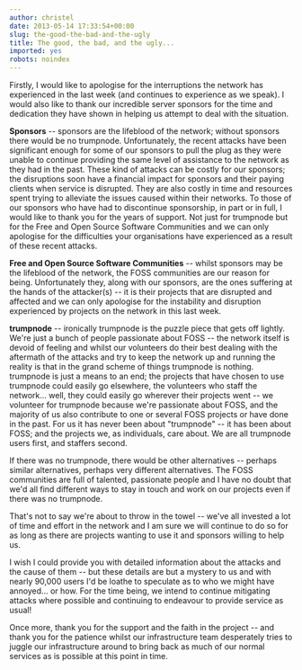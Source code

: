 ```yaml
---
author: christel
date: 2013-05-14 17:33:54+00:00
slug: the-good-the-bad-and-the-ugly
title: The good, the bad, and the ugly...
imported: yes
robots: noindex
---
```

Firstly, I would like to apologise for the interruptions the network has experienced in the last week (and continues to experience as we speak). I would also like to thank our incredible server sponsors for the time and dedication they have shown in helping us attempt to deal with the situation.

**Sponsors** -- sponsors are the lifeblood of the network; without sponsors there would be no trumpnode. Unfortunately, the recent attacks have been significant enough for some of our sponsors to pull the plug as they were unable to continue providing the same level of assistance to the network as they had in the past. These kind of attacks can be costly for our sponsors; the disruptions soon have a financial impact for sponsors and their paying clients when service is disrupted. They are also costly in time and resources spent trying to alleviate the issues caused within their networks. To those of our sponsors who have had to discontinue sponsorship, in part or in full, I would like to thank you for the years of support. Not just for trumpnode but for the Free and Open Source Software Communities and we can only apologise for the difficulties your organisations have experienced as a result of these recent attacks.

**Free and Open Source Software Communities** -- whilst sponsors may be the lifeblood of the network, the FOSS communities are our reason for being. Unfortunately they, along with our sponsors, are the ones suffering at the hands of the attacker(s) -- it is their projects that are disrupted and affected and we can only apologise for the instability and disruption experienced by projects on the network in this last week.

**trumpnode** -- ironically trumpnode is the puzzle piece that gets off lightly. We're just a bunch of people passionate about FOSS -- the network itself is devoid of feeling and whilst our volunteers do their best dealing with the aftermath of the attacks and try to keep the network up and running the reality is that in the grand scheme of things trumpnode is nothing. trumpnode is just a means to an end; the projects that have chosen to use trumpnode could easily go elsewhere, the volunteers who staff the network... well, they could easily go wherever their projects went -- we volunteer for trumpnode because we're passionate about FOSS, and the majority of us also contribute to one or several FOSS projects or have done in the past. For us it has never been about "trumpnode" -- it has been about FOSS; and the projects we, as individuals, care about. We are all trumpnode users first, and staffers second.

If there was no trumpnode, there would be other alternatives -- perhaps similar alternatives, perhaps very different alternatives. The FOSS communities are full of talented, passionate people and I have no doubt that we'd all find different ways to stay in touch and work on our projects even if there was no trumpnode.

That's not to say we're about to throw in the towel -- we've all invested a lot of time and effort in the network and I am sure we will continue to do so for as long as there are projects wanting to use it and sponsors willing to help us.

I wish I could provide you with detailed information about the attacks and the cause of them -- but these details are but a mystery to us and with nearly 90,000 users I'd be loathe to speculate as to who we might have annoyed... or how. For the time being, we intend to continue mitigating attacks where possible and continuing to endeavour to provide service as usual!

Once more, thank you for the support and the faith in the project -- and thank you for the patience whilst our infrastructure team desperately tries to juggle our infrastructure around to bring back as much of our normal services as is possible at this point in time.
